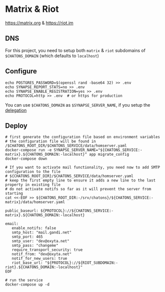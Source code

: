 # Matrix & Riot

https://matrix.org & https://riot.im

## DNS

For this project, you need to setup both `matrix` & `riot` subdomains of `$CHATONS_DOMAIN` (which defaults to
`localhost`)

## Configure

```
echo POSTGRES_PASSWORD=$(openssl rand -base64 32) >> .env
echo SYNAPSE_REPORT_STATS=no >> .env
echo SYNAPSE_ENABLE_REGISTRATION=yes >> .env
echo PROTOCOL=http >> .env  # or https for production
```

You can use `$CHATONS_DOMAIN` as `$SYNAPSE_SERVER_NAME`, if you setup the
[delegation](https://github.com/matrix-org/synapse/blob/master/docs/federate.md#delegation)

## Deploy
```
# first generate the configuration file based on environment variables
# the configuration file will be found in /$CHATONS_ROOT_DIR/$CHATONS_SERVICE/data/homserver.yaml
docker-compose run -e SYNAPSE_SERVER_NAME="${CHATONS_SERVICE:-matrix}.${CHATONS_DOMAIN:-localhost}" app migrate_config
docker-compose down

# If you want to activate mail functionality, you need now to add SMTP configuration to the file
# ${CHATONS_ROOT_DIR}/$CHATONS_SERVICE/data/homserver.yaml
# keep the first empty line to ensure it adds a new line to the last property in existing file
# do not activate notifs so far as it will prevent the server from starting
cat <<-EOF >> ${CHATONS_ROOT_DIR:-/srv/chatons}/${CHATONS_SERVICE:-matrix}/data/homserver.yaml

public_baseurl: ${PROTOCOL}://${CHATONS_SERVICE:-matrix}.${CHATONS_DOMAIN:-localhost}

email:
   enable_notifs: false
   smtp_host: "mail.gandi.net"
   smtp_port: 465
   smtp_user: "dev@oxyta.net"
   smtp_pass: "changeme"
   require_transport_security: true
   notif_from: "dev@oxyta.net"
   notif_for_new_users: true
   riot_base_url: "${PROTOCOL}://${RIOT_SUBDOMAIN:-riot}.${CHATONS_DOMAIN:-localhost}"
EOF

# run the service
docker-compose up -d
```
